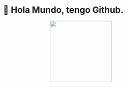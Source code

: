 # :wave: Hola Mundo, tengo Github.

<div style="border-radius:20px;">
  <p align="center">
  <img src="https://github.com/Ferchupessoadev/Ferchupessoadev/assets/107710139/eb19cedf-2158-40a2-b51d-aec5f898963e" width="200"/>
</p>
</div>
